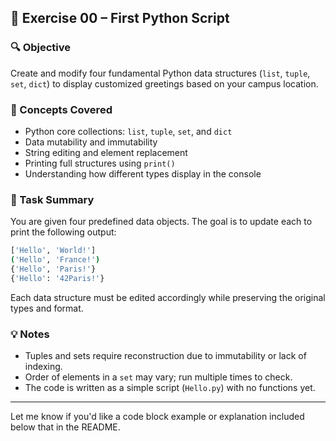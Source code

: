 
## 📘 Exercise 00 – First Python Script

### 🔍 Objective

Create and modify four fundamental Python data structures (`list`, `tuple`, `set`, `dict`) to display customized greetings based on your campus location.

### 🧠 Concepts Covered

* Python core collections: `list`, `tuple`, `set`, and `dict`
* Data mutability and immutability
* String editing and element replacement
* Printing full structures using `print()`
* Understanding how different types display in the console

### 🧪 Task Summary

You are given four predefined data objects. The goal is to update each to print the following output:

```bash
['Hello', 'World!']
('Hello', 'France!')
{'Hello', 'Paris!'}
{'Hello': '42Paris!'}
```

Each data structure must be edited accordingly while preserving the original types and format.

### 💡 Notes

* Tuples and sets require reconstruction due to immutability or lack of indexing.
* Order of elements in a `set` may vary; run multiple times to check.
* The code is written as a simple script (`Hello.py`) with no functions yet.

---

Let me know if you'd like a code block example or explanation included below that in the README.

